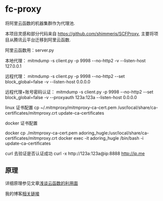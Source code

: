 # fc-proxy
将阿里云函数的机器集群作为代理池.

本项目灵感和部分代码来自 https://github.com/shimmeris/SCFProxy, 主要将项目从腾讯云平台迁移到阿里云函数.

阿里云函数用：server.py

本地代理：
mitmdump -s client.py -p 9998 --no-http2 -v --listen-host 127.0.0.1

远程代理：
mitmdump -s client.py -p 9998 --no-http2 --set block_global=false -v --listen-host 0.0.0.0

远程代理+账号密码认证：
mitmdump -s client.py -p 9998 --no-http2 --set block_global=false -v --proxyauth 123a:123a --listen-host 0.0.0.0 

linux 证书配置
cp ~/.mitmproxy/mitmproxy-ca-cert.pem /usr/local/share/ca-certificates/mitmproxy.crt
update-ca-certificates

docker 证书配置

docker cp ./mitmproxy-ca-cert.pem adoring_hugle:/usr/local/share/ca-certificates/mitmproxy.crt
docker exec -it adoring_hugle /bin/bash -i
update-ca-certificates

curl 去验证是否认证成功
curl -x http://123a:123a@ip:8888 http://ip.me

## 原理
详细原理参见文章[浅谈云函数的利用面](https://xz.aliyun.com/t/9502)

我的博客[相关链接](https://blog.lyc8503.net/post/sfc-proxy-pool/)
